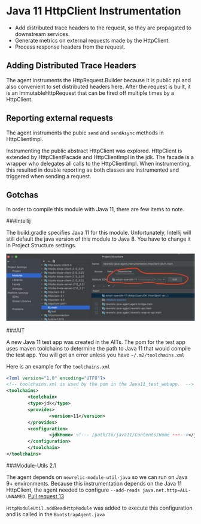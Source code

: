 Java 11 HttpClient Instrumentation
=======================

* Add distributed trace headers to the request, so they are propagated to downstream services.
* Generate metrics on external requests made by the HttpClient.
* Process response headers from the request.

## Adding Distributed Trace Headers

The agent instruments the HttpRequest.Builder because it is public api and also convenient to set distributed headers here. 
After the request is built, it is an ImmutableHttpRequest that can be fired off multiple times by a HttpClient. 

## Reporting external requests

The agent instruments the pubic `send` and `sendAsync` methods in HttpClientImpl. 

Instrumenting the public abstract HttpClient was explored. HttpClient is extended by HttpClientFacade and HttpClientImpl in the jdk. 
The facade is a wrapper who delegates all calls to the HttpClientImpl. When instrumenting, this resulted in double reporting
as both classes are instrumented and triggered when sending a request.

## Gotchas

In order to compile this module with Java 11, there are few items to note.

###Intellij 

The build.gradle specifies Java 11 for this module. Unfortunately, Intellij will still default the java version of this 
module to Java 8. You have to change it in Project Structure settings. 

![](intellij.png)

###AIT

A new Java 11 test app was created in the AITs. The pom for the test app uses maven toolchains to determine the path to
Java 11 that would compile the test app. You will get an error unless you have `~/.m2/toolchains.xml`

Here is an example for the `toolchains.xml`

```xml
<?xml version="1.0" encoding="UTF8"?>
<!-- toolchains.xml is used by the pom in the Java11_test_webapp.  -->
<toolchains>
        <toolchain>
        <type>jdk</type>
        <provides>
                <version>11</version>
        </provides>
        <configuration>
                <jdkHome> <!--- /path/to/java11/Contents/Home -----></jdkHome>
        </configuration>
        </toolchain>
</toolchains>
```

###Module-Utils 2.1 

The agent depends on `newrelic-module-util-java` so we can run on Java 9+ environments. Because this instrumentation depends on the 
Java 11 HttpClient, the agent needed to configure `--add-reads java.net.http=ALL-UNNAMED`. [Pull request 13](https://github.com/newrelic/newrelic-module-util-java/pull/13)

`HttpModuleUtil.addReadHttpModule` was added to execute this configuration and is called in the `BootstrapAgent.java`

